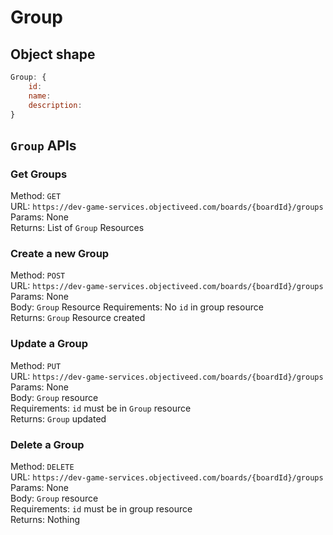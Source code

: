 # Group

## Object shape

```js 
Group: {
    id: 
    name:
    description:
}
```

## `Group` APIs

### Get Groups
Method: `GET`  
URL: `https://dev-game-services.objectiveed.com/boards/{boardId}/groups`  
Params: None  
Returns: List of `Group` Resources  

### Create a new Group

Method: `POST`  
URL: `https://dev-game-services.objectiveed.com/boards/{boardId}/groups`  
Params: None  
Body: `Group` Resource
Requirements: No `id` in group resource  
Returns: `Group` Resource created  


### Update a Group

Method: `PUT`  
URL: `https://dev-game-services.objectiveed.com/boards/{boardId}/groups`  
Params: None  
Body: `Group` resource  
Requirements: `id` must be in `Group` resource  
Returns: `Group` updated  

### Delete a Group
Method: `DELETE`  
URL: `https://dev-game-services.objectiveed.com/boards/{boardId}/groups`  
Params: None  
Body: `Group` resource  
Requirements: `id` must be in group resource  
Returns: Nothing  